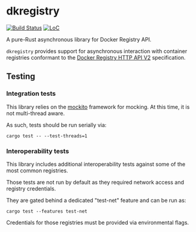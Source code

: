 # dkregistry


[![Build Status](https://travis-ci.org/camallo/dkregistry-rs.svg?branch=master)](https://travis-ci.org/camallo/dkregistry-rs)
[![LoC](https://tokei.rs/b1/github/camallo/dkregistry-rs?category=code)](https://github.com/camallo/dkregistry-rs)

A pure-Rust asynchronous library for Docker Registry API.

`dkregistry` provides support for asynchronous interaction with container registries
conformant to the [Docker Registry HTTP API V2][registry-v2] specification.

[registry-v2]: https://docs.docker.com/registry/spec/api/

## Testing

### Integration tests

This library relies on the [mockito][mockito-gh] framework for mocking. At this time, it is not multi-thread aware.

As such, tests should be run serially via:
```
cargo test -- --test-threads=1
```

[mockito-gh]: https://github.com/lipanski/mockito

### Interoperability tests

This library includes additional interoperability tests against some of the most common registries.

Those tests are not run by default as they required network access and registry credentials.

They are gated behind a dedicated "test-net" feature and can be run as:
```
cargo test --features test-net
```

Credentials for those registries must be provided via environmental flags.
